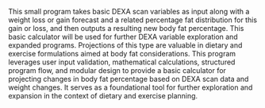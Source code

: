 This small program takes basic DEXA scan variables as input along with a weight loss or gain forecast and a related percentage fat distribution for this gain or loss, and then outputs a resulting new body fat percentage. This basic calculator will be used for further DEXA variable exploration and expanded programs. Projections of this type are valuable in dietary and exercise formulations aimed at body fat considerations. This program leverages user input validation, mathematical calculations, structured program flow, and modular design to provide a basic calculator for projecting changes in body fat percentage based on DEXA scan data and weight changes. It serves as a foundational tool for further exploration and expansion in the context of dietary and exercise planning.
